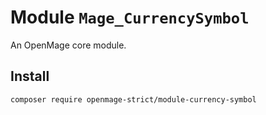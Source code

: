 # Module `Mage_CurrencySymbol`

An OpenMage core module.

## Install

``` bash
composer require openmage-strict/module-currency-symbol
```

